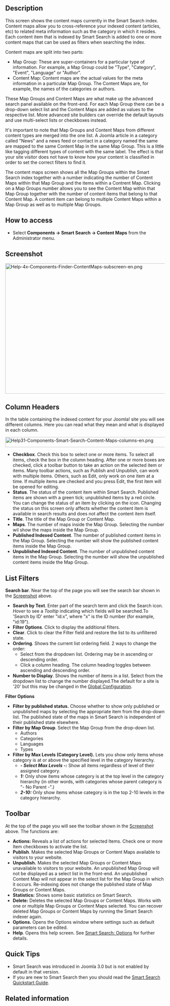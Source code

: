 <!-- Filename: Help4.x:Smart_Search:_Content_Maps / Display title: Smart Search: Content Maps -->

## Description

This screen shows the content maps currently in the Smart Search index.
Content maps allow you to cross-reference your indexed content
(articles, etc) to related meta information such as the category in
which it resides. Each content item that is indexed by Smart Search is
added to one or more content maps that can be used as filters when
searching the index.

Content maps are split into two parts:

- Map Group: These are super-containers for a particular type of
  information. For example, a Map Group could be "Type", "Category",
  "Event", "Language" or "Author".
- Content Map: Content maps are the actual values for the meta
  information in a particular Map Group. The Content Maps are, for
  example, the names of the categories or authors.

These Map Groups and Content Maps are what make up the advanced search
panel available on the front-end. For each Map Group there can be a
drop-down select list and the Content Maps are added as values to the
respective list. More advanced site builders can override the default
layouts and use multi-select lists or checkboxes instead.

It's important to note that Map Groups and Content Maps from different
content types are merged into the one list. A Joomla article in a
category called "News" and a news feed or contact in a category named
the same are mapped to the same Content Map in the same Map Group. This
is a little like tagging different types of content with the same label.
The effect is that your site visitor does not have to know how your
content is classified in order to set the correct filters to find it.

The content maps screen shows all the Map Groups within the Smart Search
index together with a number indicating the number of Content Maps
within that Map Group and the items within a Contrent Map. Clicking on a
Map Groups number allows you to see the Content Map within that Map
Group together with the number of content items that belong to that
Content Map. A content item can belong to multiple Content Maps within a
Map Group as well as to multiple Map Groups.

## How to access

- Select **Components **→** Smart Search **→** Content Maps** from the
  Administrator menu.

## Screenshot

<img
src="https://docs.joomla.org/images/e/e5/Help-4x-Components-Finder-ContentMaps-subscreen-en.png"
decoding="async" data-file-width="800" data-file-height="411"
width="800" height="411"
alt="Help-4x-Components-Finder-ContentMaps-subscreen-en.png" />

## Column Headers

In the table containing the indexed content for your Joomla! site you
will see different columns. Here you can read what they mean and what is
displayed in each column.

<img
src="https://docs.joomla.org/images/9/9f/Help31-Components-Smart-Search-Content-Maps-columns-en.png"
decoding="async" data-file-width="1030" data-file-height="32"
width="1030" height="32"
alt="Help31-Components-Smart-Search-Content-Maps-columns-en.png" />

- **Checkbox**. Check this box to select one or more items. To select
  all items, check the box in the column heading. After one or more
  boxes are checked, click a toolbar button to take an action on the
  selected item or items. Many toolbar actions, such as Publish and
  Unpublish, can work with multiple items. Others, such as Edit, only
  work on one item at a time. If multiple items are checked and you
  press Edit, the first item will be opened for editing.
- **Status**. The status of the content item within Smart Search.
  Published items are shown with a green tick; unpublished items by a
  red circle. You can change the status of an item by clicking on the
  icon. Changing the status on this screen only affects whether the
  content item is available in search results and does not affect the
  content item itself.
- **Title**. The title of the Map Group or Content Map.
- **Maps**. The number of maps inside the Map Group. Selecting the
  number wil show the maps inside the Map Group.
- **Published Indexed Content**. The number of published content items
  in the Map Group. Selecting the number will show the published content
  items inside the Map Group.
- **Unpublished Indexed Content**. The number of unpublished content
  items in the Map Group. Selecting the number will show the unpublished
  content items inside the Map Group.

## List Filters

**Search bar**. Near the top of the page you will see the search bar
shown in the [Screenshot](#screenshot) above.

- **Search by Text**. Enter part of the search term and click the Search
  icon. *Hover* to see a *Tooltip* indicating which fields will be
  searched.To 'Search by ID' enter "id:x", where "x" is the ID number
  (for example, "id:19").
- **Filter Options**. Click to display the additional filters.
- **Clear**. Click to clear the Filter field and restore the list to its
  unfiltered state.
- **Ordering**. Shows the current list ordering field. 2 ways to change
  the order:
  - Select from the dropdown list. Ordering may be in ascending or
    descending order.
  - Click a column heading. The column heading toggles between ascending
    and descending order.
- **Number to Display**. Shows the number of items in a list. Select
  from the dropdown list to change the number displayed.The default for
  a site is '20' but this may be changed in the [Global
  Configuration](https://docs.joomla.org/Help4.x:Site_Global_Configuration/en#defaultlistlimit "Help4.x:Site Global Configuration/en").

**Filter Options**

- **Filter by published status.** Choose whether to show only published
  or unpublished maps by selecting the appropriate item from the
  drop-down list. The published state of the maps in Smart Search is
  independent of their published state elsewhere.
- **Filter by Map Group**. Select the Map Group from the drop-down list.
  - Authors
  - Categories
  - Languages
  - Types
- **Filter by Max Levels (Category Level).** Lets you show only items
  whose category is at or above the specified level in the category
  hierarchy.
  - ***- Select Max Levels -:*** Show all items regardless of level of
    their assigned category.
  - ***1:*** Only show items whose category is at the top level in the
    category hierarchy (in other words, with categories whose parent
    category is "- No Parent -".)
  - ***2-10:*** Only show items whose category is in the top 2-10 levels
    in the category hierarchy.

## Toolbar

At the top of the page you will see the toolbar shown in the
[Screenshot](#Screenshot) above. The functions are:

- **Actions:** Reveals a list of actions for selected Items. Check one
  or more Item checkboxes to activate the list.
- **Publish**. Makes the selected Map Groups or Content Maps available
  to visitors to your website.
- **Unpublish.** Makes the selected Map Groups or Content Maps
  unavailable to visitors to your website. An unpublished Map Group will
  not be displayed as a select list in the front-end. An unpublished
  Content Map will not appear in the select list for the Map Group in
  which it occurs. Re-indexing does not change the published state of
  Map Groups or Content Maps.
- **Statistics:** Shows some basic statistics on Smart Search.
- **Delete:** Deletes the selected Map Groups or Content Maps. Works
  with one or multiple Map Groups or Content Maps selected. You can
  recover deleted Map Groups or Content Maps by running the Smart Search
  indexer again.
- **Options.** Opens the Options window where settings such as default
  parameters can be edited.
- **Help**. Opens this help screen. See [Smart Search:
  Options](https://docs.joomla.org/Help4.x:Smart_Search:_Options/en "Help4.x:Smart Search: Options/en")
  for further details.

## Quick Tips

- Smart Search was introduced in Joomla 3.0 but is not enabled by
  default in that version.
- If you are new to Smart Search then you should read the [Smart Search
  Quickstart
  Guide](https://docs.joomla.org/Smart_Search_quickstart_guide "Smart Search quickstart guide").

## Related information
